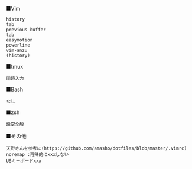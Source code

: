 ■Vim
```
history
tab
previous buffer
tab
easymotion
powerline
vim-anzu
(history) 
```

■tmux
```
同時入力
```

■Bash
```
なし
```

■zsh
```
設定全般
```

■その他
```
天野さんを参考に(https://github.com/amasho/dotfiles/blob/master/.vimrc)
noremap :再帰的にxxxしない
USキーボードxxx
```
